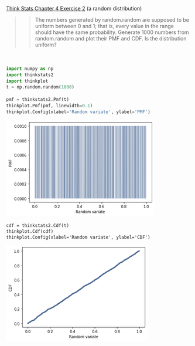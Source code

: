 [Think Stats Chapter 4 Exercise 2](http://greenteapress.com/thinkstats2/html/thinkstats2005.html#toc41) (a random distribution)

>> The numbers generated by random.random are supposed to be
>> uniform between 0 and 1; that is, every value in the range should have the
>> same probability.
>> Generate 1000 numbers from random.random and plot their PMF and CDF.
>> Is the distribution uniform?



```python


import numpy as np
import thinkstats2
import thinkplot
t = np.random.random(1000)

pmf = thinkstats2.Pmf(t)
thinkplot.Pmf(pmf, linewidth=0.1)
thinkplot.Config(xlabel='Random variate', ylabel='PMF')
```
![pmf](img/pmf%20random.png)  

```
cdf = thinkstats2.Cdf(t)
thinkplot.Cdf(cdf)
thinkplot.Config(xlabel='Random variate', ylabel='CDF')
```
![cdf](img/cdf%20random.png)  

